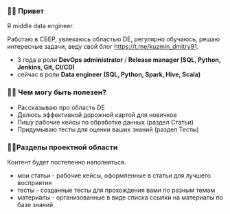 
### ✋🏻 Привет

Я middle data engineer. 

Работаю в СБЕР, увлекаюсь областью DE, регулярно обучаюсь, решаю интересные задачи, веду свой блог  https://t.me/kuzmin_dmitry91.

- 3 года в роли **DevOps administrator** / **Release manager (SQL, Python, Jenkins, Git, CI/CD)**
- сейчас в роли **Data engineer (SQL, Python, Spark, Hive, Scala)**

### 🙌🏻 Чем могу быть полезен?

- Рассказываю про область DE
- Делюсь эффективной дорожной картой для новичков
- Пишу рабочие кейсы по обработке данных (раздел Статьи)
- Придумываю тесты для оценки ваших знаний (раздел Тесты)

### ☝🏻Разделы проектной области

Контент будет постепенно наполняться.


+ мои статьи - рабочие кейсы, оформленные в статьи для лучшего восприятия
+ тесты - созданные тесты для прохождения вами по разным темам
+ материалы - организованные в виде списка ссылки на материалы по базе знаний
